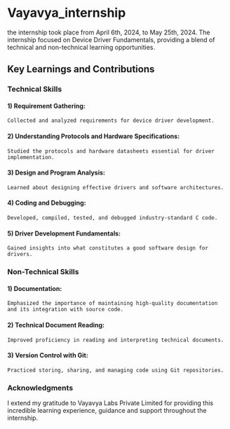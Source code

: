 # Vayavya_internship
the internship took place from April 6th, 2024, to May 25th, 2024. The internship focused on Device Driver Fundamentals, providing a blend of technical and non-technical learning opportunities.

## Key Learnings and Contributions
### Technical Skills
#### 1) Requirement Gathering:
    Collected and analyzed requirements for device driver development.
#### 2) Understanding Protocols and Hardware Specifications:
    Studied the protocols and hardware datasheets essential for driver implementation.
#### 3) Design and Program Analysis:
    Learned about designing effective drivers and software architectures.
#### 4) Coding and Debugging:
    Developed, compiled, tested, and debugged industry-standard C code.
#### 5) Driver Development Fundamentals:
    Gained insights into what constitutes a good software design for drivers.

### Non-Technical Skills
#### 1) Documentation:
    Emphasized the importance of maintaining high-quality documentation and its integration with source code.
#### 2) Technical Document Reading:
    Improved proficiency in reading and interpreting technical documents.
#### 3) Version Control with Git:
    Practiced storing, sharing, and managing code using Git repositories.

### Acknowledgments
I extend my gratitude to Vayavya Labs Private Limited for providing this incredible learning experience, guidance and support throughout the internship.
